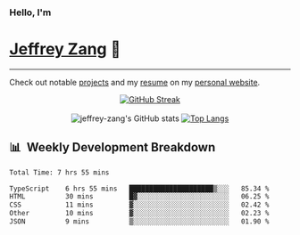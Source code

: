 
### Hello, I'm 
# [Jeffrey Zang](https://www.linkedin.com/in/jeffreyzang/) 🦀

---

Check out notable [projects](https://jeffz.dev/projects) and my [resume](https://jeffz.dev/resume) on my [personal website](https://jeffz.dev/).

<div align = 'center'>

[![GitHub Streak](https://github-readme-streak-stats.herokuapp.com/?user=jeffrey-zang&theme=tokyonight)](https://git.io/streak-stats)
<br></br>
![jeffrey-zang's GitHub stats](https://github-readme-stats.vercel.app/api?username=jeffrey-zang&show_icons=true&theme=tokyonight&hide_rank=true&hide=stars) 
[![Top Langs](https://github-readme-stats.vercel.app/api/top-langs/?username=jeffrey-zang&hide=ShaderLab,HLSL&layout=compact&theme=tokyonight)](https://github.com/anuraghazra/github-readme-stats)

</div>

## 📊 &nbsp;Weekly Development Breakdown
<!--START_SECTION:waka-->

```txt
Total Time: 7 hrs 55 mins

TypeScript    6 hrs 55 mins   █████████████████████▒░░░   85.34 %
HTML          30 mins         █▓░░░░░░░░░░░░░░░░░░░░░░░   06.25 %
CSS           11 mins         ▓░░░░░░░░░░░░░░░░░░░░░░░░   02.42 %
Other         10 mins         ▓░░░░░░░░░░░░░░░░░░░░░░░░   02.23 %
JSON          9 mins          ▒░░░░░░░░░░░░░░░░░░░░░░░░   01.90 %
```

<!--END_SECTION:waka-->

